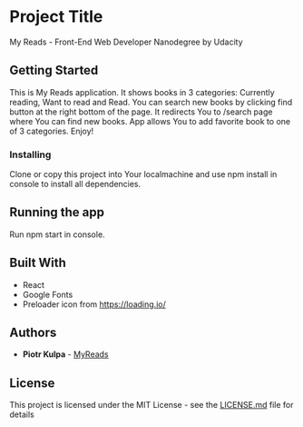 # Project Title

My Reads - Front-End Web Developer Nanodegree by Udacity

## Getting Started

This is My Reads application. It shows books in 3 categories: Currently reading, Want to read and Read. You can search new books by clicking find button at the right bottom of the page. It redirects You to /search page where You can find new books. App allows You to add favorite book to one of 3 categories. Enjoy!

### Installing

Clone or copy this project into Your localmachine and use npm install in console to install all dependencies.

## Running the app

Run npm start in console.

## Built With

* React
* Google Fonts
* Preloader icon from https://loading.io/

## Authors

* **Piotr Kulpa** - [MyReads](https://github.com/PiotrKulpa/MyReads)

## License

This project is licensed under the MIT License - see the [LICENSE.md](https://en.wikipedia.org/wiki/MIT_License) file for details
